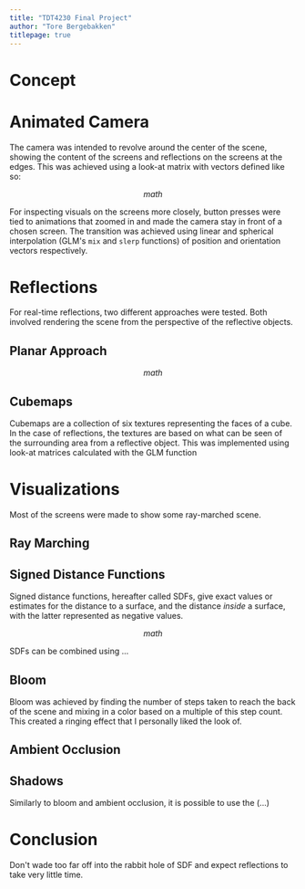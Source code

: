 ```yaml
---
title: "TDT4230 Final Project"
author: "Tore Bergebakken"
titlepage: true
---
```


# Concept

# Animated Camera

The camera was intended to revolve around the center of the scene, showing the content of the screens and reflections on the screens at the edges. This was achieved using a look-at matrix with vectors defined like so:

$$
math
$$

For inspecting visuals on the screens more closely, button presses were tied to animations that zoomed in and made the camera stay in front of a chosen screen. The transition was achieved using linear and spherical interpolation (GLM's `mix` and `slerp` functions) of position and orientation vectors respectively.

# Reflections

For real-time reflections, two different approaches were tested. Both involved rendering the scene from the perspective of the reflective objects.

## Planar Approach

<!-- just render one perspective with relatively wide FOV and map it using [show formula of that function] -->

$$
math
$$

## Cubemaps

Cubemaps are a collection of six textures representing the faces of a cube. In the case of reflections, the textures are based on what can be seen of the surrounding area from a reflective object. This was implemented using look-at matrices calculated with the GLM function

# Visualizations

Most of the screens were made to show some ray-marched scene.

## Ray Marching

<!-- involves sampling a distance estimator -->

## Signed Distance Functions

Signed distance functions, hereafter called SDFs, give exact values or estimates for the distance to a surface, and the distance _inside_ a surface, with the latter represented as negative values.

<!-- simple illustration and explanation of sphere sdf -->

$$
math
$$

SDFs can be combined using ...

<!-- mention using iq's smooth operators -->

## Bloom

Bloom was achieved by finding the number of steps taken to reach the back of the scene and mixing in a color based on a multiple of this step count. This created a ringing effect that I personally liked the look of.

<!-- pic of gyroid shader maybe -->

## Ambient Occlusion

## Shadows

Similarly to bloom and ambient occlusion, it is possible to use the (...)

<!-- show that shadow thing -->

# Conclusion

Don't wade too far off into the rabbit hole of SDF and expect reflections to take very little time.
